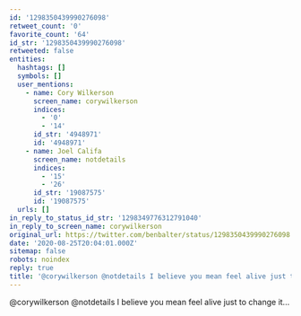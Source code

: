 ```yaml
---
id: '1298350439990276098'
retweet_count: '0'
favorite_count: '64'
id_str: '1298350439990276098'
retweeted: false
entities:
  hashtags: []
  symbols: []
  user_mentions:
    - name: Cory Wilkerson
      screen_name: corywilkerson
      indices:
        - '0'
        - '14'
      id_str: '4948971'
      id: '4948971'
    - name: Joel Califa
      screen_name: notdetails
      indices:
        - '15'
        - '26'
      id_str: '19087575'
      id: '19087575'
  urls: []
in_reply_to_status_id_str: '1298349776312791040'
in_reply_to_screen_name: corywilkerson
original_url: https://twitter.com/benbalter/status/1298350439990276098
date: '2020-08-25T20:04:01.000Z'
sitemap: false
robots: noindex
reply: true
title: '@corywilkerson @notdetails I believe you mean feel alive just to change it...'
---
```


@corywilkerson @notdetails I believe you mean feel alive just to change it...